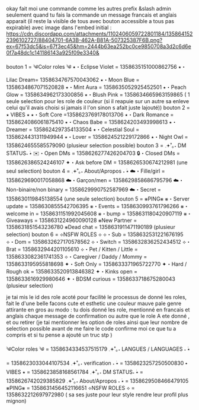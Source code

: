 okay fait moi une commande comme les autres prefix &slash admin seulement
quand tu fais la commande un message francais et anglais apparait (il reste la visible de tous avec bouton accessible a tous pas expirable) 
avec image dans l'embed initial : https://cdn.discordapp.com/attachments/1102406059722801184/1358641522396102727/88404701-6A3B-462A-B81A-507325387F6B.png?ex=67f53dc5&is=67f3ec45&hm=2444b63ea252bc0ce9850708a3d2c6d6e0f7a48dc1c141186143a925f09e3340&


bouton 1 = ༄Color roles ༄
⭑・Eclipse Violet = 1358635151000862756
⭑・Lilac Dream= 1358634767570043062
⭑・Moon Blue = 1358634867071520828
⭑・Mint Aura = 1358635052925452501
⭑・Peach Glow = 1358634962173300856
⭑・Blush Pink = 1358634665963159865
( 1 seule selection pour les role de couleur (si il reapuie sur un autre sa enleve celui qu'il avais choisi si jamais il l'on sinon s afait juste lajouté))
bouton 2 = ⭑ VIBES ⭑
⭑・Soft Core =1358623769178013706
⭑・Dark Romance = 1358624086061875410
⭑・Chaos Babe = 1358624203493998613
⭑・Dreamer = 1358624297354133504
⭑・Celestial Soul = 1358624431311949944
⭑・Lover = 1358624521229172866
⭑・Night Owl = 1358624655585579090
(plusieur selection possible)
bouton 3 = 𓈒𖥔˚｡˖ DM STATUS˖ ࣪⭑
✉️・Open DMs = 1358626277426204703
🔒・Closed DMs = 1358626386524246107
✦・Ask before DM = 1358626530674212981
(une seul selection)
bouton 4 = 𓈒𖥔˚｡˖ About/Apropos ˖ ࣪⭑
☁️・Fille/girl = 1358629690017058868
☁️・Garçon/men = 1358629858686795796
☁️・Non-binaire/non binary = 1358629990752587969
☁️・Secret = 1358630119845138554
(une seule selection)
bouton 5 = ⨳PING⨳
⨳・Server update = 1358630855542706395
⨳・Events = 1358630993761796266
⨳・welcome in = 1358631151992045608
⨳・bump = 1358631180420907119
⨳・Giveaways = 1358631224960090128
⨳New Partner = 1358631851543236780
⨳Dead chat = 1358631911471190189
(plusieur selection)
bouton 6 = ⟡NSFW ROLES ⟡
⟡・Sub = 1358632531221676195
⟡・Dom = 1358632627170578562
⟡・Switch = 1358632836252434512
⟡・Brat = 1358632944201105610
⟡・Pet / Kitten / Little = 1358633082361741353
⟡・Caregiver / Daddy / Mommy = 1358633195955818698
✦・Soft Only = 1358633371965722770
✦・Hard / Rough ok = 1358633520913846382
✦・Kinks open = 1358633616929980646
✦・BDSM curious = 1358633718675280043
(plusieur selection)



je tai mis le id des role acoté pour facilité le processus de donné les roles, 
fait le d'une belle facons cute et esthetic une couleur mauve pale genre attirante 
en gros au modo : tu dois donné les role, mentionné en francais et anglais chaque message de confirmation ou autre que le role A
ete donné , et ou retirer (je tai mentionner les option de roles ainsi que leur nombre de selection possible avant de me faire le code confirme moi ce que tu a compris et si tu pense a ajouté un truc stp )



༄Color roles ༄ = 1358634334537515179
𓈒𖥔˚｡˖ LANGUES / LANGUAGES ˖ ࣪⭑ = 1358623033044107534
𓈒𖥔˚｡˖ verification ˖ ࣪⭑ = 1358623257250500830
⭑ VIBES ⭑ = 1358623858168561784
𓈒𖥔˚｡˖ DM STATUS˖ ࣪⭑ = 1358626742029385829
𓈒𖥔˚｡˖ About/Apropos ˖ ࣪⭑ = 1358629508466479105 
⨳PING⨳ = 1358631456452116651 
⟡NSFW ROLES ⟡ = 1358632212697972980 
( sa ses juste pour leur style rendre leur profil plus mignon)